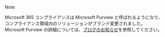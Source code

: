 <!-- This file is maintained by the Compliance content team. Please connect Robert Mazzoli (robmazz) before making any changes.-->

>[!NOTE]
>Microsoft 365 コンプライアンスは Microsoft Purview と呼ばれるようになり、コンプライアンス領域内のソリューションがブランド変更されました。 Microsoft Purview の詳細については、[ブログのお知らせ](https://aka.ms/microsoftpurviewblog)を参照してください。